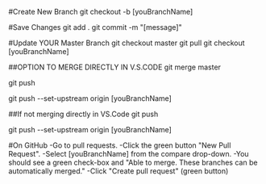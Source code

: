 #Create New Branch
git checkout -b [youBranchName]

#Save Changes
git add .
git commit -m "[message]"

#Update YOUR Master Branch
git checkout master
git pull
git checkout [youBranchName]

##OPTION TO MERGE DIRECTLY IN V.S.CODE
git merge master
<!-- resolve all conflicts directly in this file. Otherwise the conflicts will have to be resolved AFTER the pull request is made -->
git push
<!-- If you get "fatal: The current branch footer has no upstream branch." Use:--> 
git push --set-upstream origin [youBranchName]

##If not merging directly in VS.Code
git push
<!-- If you get "fatal: The current branch footer has no upstream branch." Use: --> 
git push --set-upstream origin [youBranchName]

#On GitHub
-Go to pull requests. 
-Click the green button "New Pull Request".
-Select [youBranchName] from the compare drop-down. 
-You should see a green check-box and "Able to merge. These branches can be automatically merged."
-Click "Create pull request" (green button)

